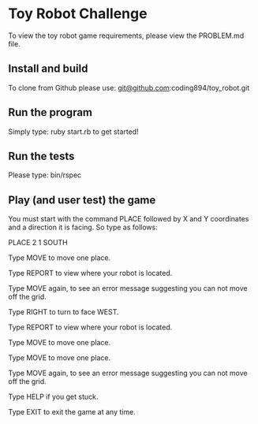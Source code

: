 # Toy Robot Challenge
 To view the toy robot game requirements, please view the PROBLEM.md file.

## Install and build
To clone from Github please use: git@github.com:coding894/toy_robot.git

## Run the program
Simply type: ruby start.rb to get started!

## Run the tests
Please type: bin/rspec

## Play (and user test) the game
You must start with the command PLACE followed by X and Y coordinates and a direction it is facing. So type as follows:

PLACE 2 1 SOUTH

Type MOVE to move one place.

Type REPORT to view where your robot is located.

Type MOVE again, to see an error message suggesting you can not move off the grid.

Type RIGHT to turn to face WEST.

Type REPORT to view where your robot is located.

Type MOVE to move one place.

Type MOVE to move one place.

Type MOVE again, to see an error message suggesting you can not move off the grid.

Type HELP if you get stuck.

Type EXIT to exit the game at any time.

